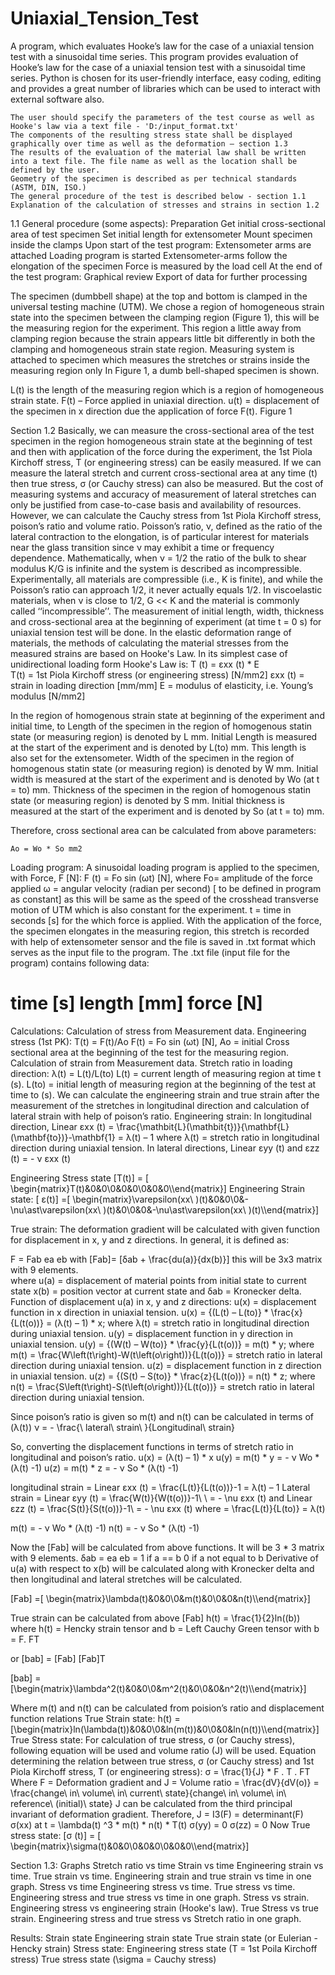 # Uniaxial_Tension_Test
A program, which evaluates Hooke’s law for the case of a uniaxial tension test with a sinusoidal time series.
This program provides evaluation of Hooke’s law for the case of a uniaxial tension test with a sinusoidal time series. Python is chosen for its user-friendly interface, easy coding, editing and provides a great number of libraries which can be used to interact with external software also.

	The user should specify the parameters of the test course as well as Hooke's law via a text file - 'D:/input_format.txt'
	The components of the resulting stress state shall be displayed graphically over time as well as the deformation – section 1.3 
	The results of the evaluation of the material law shall be written into a text file. The file name as well as the location shall be defined by the user.
	Geometry of the specimen is described as per technical standards (ASTM, DIN, ISO.)
	The general procedure of the test is described below - section 1.1
	Explanation of the calculation of stresses and strains in section 1.2

1.1 General procedure (some aspects): 
	Preparation 
	Get initial cross-sectional area of test specimen 
Set initial length for extensometer 
Mount specimen inside the clamps 
	Upon start of the test program: 
Extensometer arms are attached 
Loading program is started 
	Extensometer-arms follow the elongation of the specimen 
	Force is measured by the load cell 
	At the end of the test program: 
Graphical review 
Export of data for further processing 

The specimen (dumbbell shape) at the top and bottom is clamped in the universal testing machine (UTM). We chose a region of homogeneous strain state into the specimen between the clamping region (Figure 1), this will be the measuring region for the experiment. This region a little away from clamping region because the strain appears little bit differently in both the clamping and homogeneous strain state region. Measuring system is attached to specimen which measures the stretches or strains inside the measuring region only
In Figure 1, a dumb bell-shaped specimen is shown.

L(t) is the length of the measuring region which is a 
region of homogeneous strain state. 
F(t) – Force applied in uniaxial direction.
u(t) = displacement of the specimen in x direction
           due the application of force F(t).
Figure 1


Section 1.2
Basically, we can measure the cross-sectional area of the test specimen in the region homogeneous strain state at the beginning of test and then with application of the force during the experiment, the 1st Piola Kirchoff stress, T (or engineering stress) can be easily measured. If we can measure the lateral stretch and current cross-sectional area at any time (t) then true stress, σ (or Cauchy stress) can also be measured. But the cost of measuring systems and accuracy of measurement of lateral stretches can only be justified from case-to-case basis and availability of resources. However, we can calculate the Cauchy stress from 1st Piola Kirchoff stress, poison’s ratio and volume ratio.
Poisson’s ratio, ν, defined as the ratio of the lateral contraction to the elongation, is of particular interest for materials near the glass transition since ν may exhibit a time or frequency dependence. Mathematically, when ν = 1/2 the ratio of the bulk to shear modulus K/G is infinite and the system is described as incompressible. Experimentally, all materials are compressible (i.e., K is finite), and while the Poisson’s ratio can approach 1/2, it never actually equals 1/2. In viscoelastic materials, when ν is close to 1/2, G << K and the material is commonly called ‘‘incompressible’’.
The measurement of initial length, width, thickness and cross-sectional area at the beginning of experiment (at time t = 0 s) for uniaxial tension test will be done.
In the elastic deformation range of materials, the methods of calculating the material stresses from the measured strains are based on Hooke's Law. In its simplest case of unidirectional loading form Hooke's Law is:
T (t) = εxx (t) * Ε      
T(t) = 1st Piola Kirchoff stress (or engineering stress) [N/mm2]
εxx (t) = strain in loading direction [mm/mm]
Ε = modulus of elasticity, i.e. Young’s modulus [N/mm2]
  
In the region of homogenous strain state at beginning of the experiment and initial time, to
	Length of the specimen in the region of homogenous statin state (or measuring region) is denoted by L mm. Initial Length is measured at the start of the experiment and is denoted by L(to) mm. This length is also set for the extensometer.
	Width of the specimen in the region of homogenous statin state (or measuring region) is denoted by W mm. Initial width is measured at the start of the experiment and is denoted by Wo (at t = to) mm.
	Thickness of the specimen in the region of homogenous statin state (or measuring region) is denoted by S mm. Initial thickness is measured at the start of the experiment and is denoted by So (at t = to) mm.

Therefore, cross sectional area can be calculated from above parameters:

	Ao = Wo * So mm2





Loading program:
A sinusoidal loading program is applied to the specimen, with Force, F [N]:
F (t) = Fo sin (ωt) [N], where	Fo= amplitude of the force applied 
ω = angular velocity (radian per second) [ to be defined in program as constant] as this will be same as the speed of the crosshead transverse motion of UTM which is also constant for the experiment.
t = time in seconds [s] for the which force is applied.
With the application of the force, the specimen elongates in the measuring region, this stretch is recorded with help of extensometer sensor and the file is saved in .txt format which serves as the input file to the program. 
The .txt file (input file for the program) contains following data:
  # time [s]   length [mm]  force [N]
Calculations:
	Calculation of stress from Measurement data.
Engineering stress (1st PK): T(t) = F(t)/Ao 
F(t) = Fo sin (ωt) [N],
Ao  = initial Cross sectional area at the beginning of the test for the measuring region. 
	Calculation of strain from Measurement data.
Stretch ratio in loading direction: λ(t) = L(t)/L(to) 
L(t) = current length of measuring region at time t (s).
L(to) = initial length of measuring region at the beginning of the test at time to (s).
We can calculate the engineering strain and true strain after the measurement of the stretches in longitudinal direction and calculation of lateral strain with help of poison’s ratio. 
Engineering strain:
	In longitudinal direction, Linear εxx (t) = \frac{\mathbit{L}(\mathbit{t})}{\mathbf{L}(\mathbf{to})}-\mathbf{1} = λ(t) – 1 where λ(t) = stretch ratio in longitudinal direction during uniaxial tension. 
	In lateral directions, Linear εyy (t) and εzz (t) = - ν εxx (t)

Engineering Stress state 
[T(t)] = [ \begin{matrix}T(t)&0&0\\0&0&0\\0&0&0\\\end{matrix}]
Engineering Strain state:
[ ε(t)] =[ \begin{matrix}\varepsilon(xx\ )(t)&0&0\\0&-\nu\ast\varepsilon(xx\ )(t)&0\\0&0&-\nu\ast\varepsilon(xx\ )(t)\\\end{matrix}]


True strain:
The deformation gradient will be calculated with given function for displacement in x, y and z directions. In general, it is defined as:

F = Fab ea    eb               with [Fab]= [δab + \frac{du(a)}{dx(b)}]   this will be 3x3 matrix with 9 elements.           
 where u(a) = displacement of material points from initial state to current state 
x(b) = position vector at current state and 
δab = Kronecker delta.
Function of displacement u(a) in x, y and z directions:
	u(x) = displacement function in x direction in uniaxial tension.
u(x) = {(L(t) – L(to)} *  \frac{x}{L(t(o))} = (λ(t) – 1) * x; where  λ(t) = stretch ratio in longitudinal direction during uniaxial tension. 
	u(y) = displacement function in y direction in uniaxial tension.
u(y) = {(W(t) – W(to)} *  \frac{y}{L(t(o))} = m(t) * y; where m(t) = \frac{W\left(t\right)-W(t\left(o\right))}{L(t(o))} = stretch ratio in lateral direction during uniaxial tension. 
	u(z) = displacement function in z direction in uniaxial tension.
u(z) = {(S(t) – S(to)} *  \frac{z}{L(t(o))} = n(t) * z; where n(t) = \frac{S\left(t\right)-S(t\left(o\right))}{L(t(o))} = stretch ratio in lateral direction during uniaxial tension. 

Since poison’s ratio is given so m(t) and n(t) can be calculated in terms of (λ(t))
ν   =  -  \frac{\ lateral\ strain\ }{Longitudinal\ strain}

So, converting the displacement functions in terms of stretch ratio in longitudinal and poison’s ratio.
u(x) = (λ(t) – 1) * x
u(y) = m(t) * y = - ν Wo * (λ(t) -1)
u(z) = m(t) * z =  - ν So * (λ(t) -1)

longitudinal strain = Linear εxx (t) = \frac{L(t)}{L(t(o))}-1 = λ(t) – 1 
Lateral strain = Linear εyy (t) = \frac{W(t)}{W(t(o))}-1\ \ = - \nu εxx (t) and Linear εzz (t) = \frac{S(t)}{S(t(o))}-1\  = - \nu εxx (t)
where = \frac{L(t)}{L(to)} = λ(t) 

m(t) = - ν Wo * (λ(t) -1)
n(t) = - ν So * (λ(t) -1)



Now the [Fab] will be calculated from above functions. It will be 3 * 3 matrix with 9 elements. 
δab = ea    eb     =	 1	 if a == b
			  0	 if a not equal to b
Derivative of u(a) with respect to x(b) will be calculated along with Kronecker delta and then longitudinal and lateral stretches will be calculated. 


[Fab] =[ \begin{matrix}\lambda(t)&0&0\\0&m(t)&0\\0&0&n(t)\\\end{matrix}]

True strain can be calculated from above [Fab]
h(t) = \frac{1}{2}ln((b))
where h(t) = Hencky strain tensor and 
b = Left Cauchy Green tensor with b = F. FT

or [bab] = [Fab] [Fab]T

[bab] =[\begin{matrix}\lambda^2(t)&0&0\\0&m^2(t)&0\\0&0&n^2(t)\\\end{matrix}]

Where m(t) and n(t) can be calculated from poision’s ratio and displacement function relations
True Strain state:
h(t) = [\begin{matrix}ln(\lambda(t))&0&0\\0&ln(m(t))&0\\0&0&ln(n(t))\\\end{matrix}]
True Stress state:
For calculation of true stress, σ (or Cauchy stress), following equation will be used and 
volume ratio (J) will be used. 
Equation determining the relation between true stress, σ (or Cauchy stress) and 1st Piola Kirchoff stress, T (or engineering stress):
σ =  \frac{1}{J} * F . T . FT
Where F = Deformation gradient and 
	J = Volume ratio =  \frac{dV}{dV(o)} = \frac{change\ in\ volume\ in\ current\ state}{change\ in\ volume\ in\ reference\ (initial)\ state}
J can be calculated from the third principal invariant of deformation gradient. Therefore, 
J = I3(F) = determinant(F)
σ(xx) at t = \lambda(t) ^3 * m(t) * n(t) * T(t)
σ(yy) = 0 
σ(zz) = 0
Now True stress state:
[σ (t)] = [ \begin{matrix}\sigma(t)&0&0\\0&0&0\\0&0&0\\\end{matrix}]


Section 1.3: Graphs 
	Stretch ratio vs time 
	Strain vs time
	Engineering strain vs time.
	True strain vs time.
	Engineering strain and true strain vs time in one graph.
	Stress vs time
	Engineering stress vs time.
	True stress vs time.
	Engineering stress and true stress vs time in one graph.
	Stress vs strain.
	Engineering stress vs engineering strain (Hooke's law).
	True Stress vs true strain.
	Engineering stress and true stress vs Stretch ratio in one graph.

Results: 
	Strain state
	Engineering strain state 
	True strain state (or Eulerian - Hencky strain)
	Stress state:
	Engineering stress state (T = 1st Poila Kirchoff stress)
	True stress state (\sigma = Cauchy stress)
 

